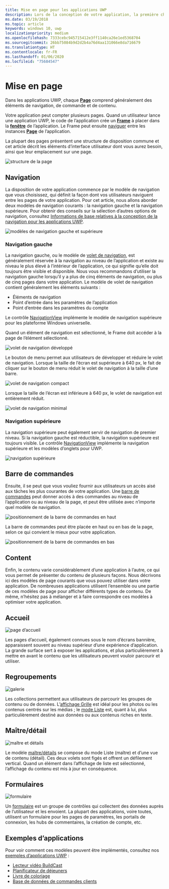 ```yaml
---
title: Mise en page pour les applications UWP
description: Lors de la conception de votre application, la première chose à prendre en compte est la structure de la disposition. Cet article présente la structure commune des mises en page de base, à savoir les éléments d’interface utilisateur dont vous aurez besoin et leur emplacement sur une page. Dans les applications UWP, chaque page comporte généralement des éléments de navigation, de commande et de contenu.
ms.date: 03/19/2018
ms.topic: article
keywords: windows 10, uwp
localizationpriority: medium
ms.openlocfilehash: 7333cebc945715412e3ff1140ca26e1ed5368704
ms.sourcegitcommit: 26bb75084b9d2d2b4a76d4aa131066e8da716679
ms.translationtype: HT
ms.contentlocale: fr-FR
ms.lasthandoff: 01/06/2020
ms.locfileid: "75684547"
---
```

# <a name="page-layout"></a>Mise en page

Dans les applications UWP, chaque [**Page**](https://docs.microsoft.com/uwp/api/Windows.UI.Xaml.Controls.Page) comprend généralement des éléments de navigation, de commande et de contenu. 

Votre application peut compter plusieurs pages. Quand un utilisateur lance une application UWP, le code de l’application crée un [**Frame**](https://docs.microsoft.com/uwp/api/Windows.UI.Xaml.Controls.Frame) à placer dans la [**fenêtre**](https://docs.microsoft.com/uwp/api/windows.ui.xaml.window) de l’application. Le Frame peut ensuite [naviguer](../basics/navigate-between-two-pages.md) entre les instances [**Page**](https://docs.microsoft.com/uwp/api/Windows.UI.Xaml.Controls.Page) de l’application. 

La plupart des pages présentent une structure de disposition commune et cet article décrit les éléments d’interface utilisateur dont vous aurez besoin, ainsi que leur emplacement sur une page. 

![structure de la page](images/page-components.svg)

## <a name="navigation"></a>Navigation
La disposition de votre application commence par le modèle de navigation que vous choisissez, qui définit la façon dont vos utilisateurs naviguent entre les pages de votre application. Pour cet article, nous allons aborder deux modèles de navigation courants : la navigation gauche et la navigation supérieure. Pour obtenir des conseils sur la sélection d’autres options de navigation, consultez [Informations de base relatives à la conception de la navigation pour les applications UWP](../basics/navigation-basics.md).

![modèles de navigation gauche et supérieure](images/top-left-nav.svg)

### <a name="left-nav"></a>Navigation gauche
La navigation gauche, ou le modèle de [volet de navigation](../controls-and-patterns/navigationview.md), est généralement réservée à la navigation au niveau de l’application et existe au niveau le plus élevé à l’intérieur de l’application, ce qui signifie qu’elle doit toujours être visible et disponible. Nous vous recommandons d’utiliser la navigation gauche lorsqu’il y a plus de cinq éléments de navigation, ou plus de cinq pages dans votre application. Le modèle de volet de navigation contient généralement les éléments suivants :
- Éléments de navigation
- Point d’entrée dans les paramètres de l’application
- Point d’entrée dans les paramètres du compte

Le contrôle [NavigationView](https://docs.microsoft.com/uwp/api/windows.ui.xaml.controls.navigationview) implémente le modèle de navigation supérieure pour les plateforme Windows universelle.

Quand un élément de navigation est sélectionné, le Frame doit accéder à la page de l’élément sélectionné.

![volet de navigation développé](images/navview-expanded.svg)

Le bouton de menu permet aux utilisateurs de développer et réduire le volet de navigation. Lorsque la taille de l’écran est supérieure à 640 px, le fait de cliquer sur le bouton de menu réduit le volet de navigation à la taille d’une barre.

![volet de navigation compact](images/navview-compact.svg)

Lorsque la taille de l’écran est inférieure à 640 px, le volet de navigation est entièrement réduit.

![volet de navigation minimal](images/navview-minimal.svg)

### <a name="top-nav"></a>Navigation supérieure

La navigation supérieure peut également servir de navigation de premier niveau. Si la navigation gauche est réductible, la navigation supérieure est toujours visible. Le contrôle [NavigationView](../controls-and-patterns/navigationview.md) implémente la navigation supérieure et les modèles d’onglets pour UWP.

![navigation supérieure](images/pivot-large.svg)

## <a name="command-bar"></a>Barre de commandes

Ensuite, il se peut que vous vouliez fournir aux utilisateurs un accès aisé aux tâches les plus courantes de votre application. Une [barre de commandes](../controls-and-patterns/app-bars.md) peut donner accès à des commandes au niveau de l’application ou au niveau de la page, et peut être utilisée avec n’importe quel modèle de navigation.

![positionnement de la barre de commandes en haut ](images/app-bar-desktop.svg)

La barre de commandes peut être placée en haut ou en bas de la page, selon ce qui convient le mieux pour votre application.

![positionnement de la barre de commandes en bas](images/app-bar-mobile.svg)

## <a name="content"></a>Content

Enfin, le contenu varie considérablement d’une application à l’autre, ce qui vous permet de présenter du contenu de plusieurs façons. Nous décrivons ici des modèles de page courants que vous pouvez utiliser dans votre application. De nombreuses applications utilisent l’ensemble ou une partie de ces modèles de page pour afficher différents types de contenu. De même, n’hésitez pas à mélanger et à faire correspondre ces modèles à optimiser votre application.

## <a name="landing"></a>Accueil

![page d’accueil](images/hero-screen.svg)

Les pages d’accueil, également connues sous le nom d’écrans bannière, apparaissent souvent au niveau supérieur d’une expérience d’application. La grande surface sert à exposer les applications, et plus particulièrement à mettre en avant le contenu que les utilisateurs peuvent vouloir parcourir et utiliser.

## <a name="collections"></a>Regroupements

![galerie](images/gridview.svg)

Les collections permettent aux utilisateurs de parcourir les groupes de contenu ou de données. L’[affichage Grille](../controls-and-patterns/item-templates-gridview.md) est idéal pour les photos ou les contenus centrés sur les médias ; le [mode Liste](../controls-and-patterns/item-templates-listview.md) est, quant à lui, plus particulièrement destiné aux données ou aux contenus riches en texte.

## <a name="masterdetail"></a>Maître/détail

![maître et détails](images/master-detail.svg)

Le modèle [maître/détails](../controls-and-patterns/master-details.md) se compose du mode Liste (maître) et d’une vue de contenu (détail). Ces deux volets sont figés et offrent un défilement vertical. Quand un élément dans l’affichage de liste est sélectionné, l’affichage du contenu est mis à jour en conséquence. 

## <a name="forms"></a>Formulaires
![formulaire](images/form.svg)

Un [formulaire](../controls-and-patterns/forms.md) est un groupe de contrôles qui collectent des données auprès de l’utilisateur et les envoient. La plupart des applications, voire toutes, utilisent un formulaire pour les pages de paramètres, les portails de connexion, les hubs de commentaires, la création de compte, etc. 

## <a name="sample-apps"></a>Exemples d’applications
Pour voir comment ces modèles peuvent être implémentés, consultez nos [exemples d’applications UWP](https://developer.microsoft.com/windows/samples) :
- [Lecteur vidéo BuildCast](https://github.com/Microsoft/BuildCast)
- [Planificateur de déjeuners](https://github.com/Microsoft/Windows-appsample-lunch-scheduler)
- [Livre de coloriage](https://github.com/Microsoft/Windows-appsample-coloringbook)
- [Base de données de commandes clients](https://github.com/Microsoft/Windows-appsample-customers-orders-database)